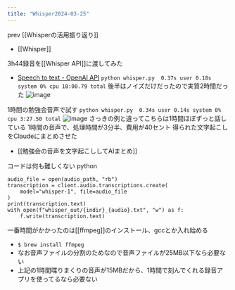```yaml
---
title: "Whisper2024-03-25"
---
```


prev [[Whisperの活用振り返り]]
- [[Whisper]]

3h44録音を[[Whisper API]]に渡してみた
- [Speech to text - OpenAI API](https://platform.openai.com/docs/guides/speech-to-text?lang=python)
`python whisper.py  0.37s user 0.18s system 0% cpu 10:00.79 total`
後半はノイズだけだったので実質2時間だった
![image](https://gyazo.com/93f3a6c6c1ab03e26ee499dee3a285a7/thumb/1000)

1時間の勉強会音声で試す
`python whisper.py  0.34s user 0.14s system 0% cpu 3:27.50 total`
![image](https://gyazo.com/0237823730c2d31c4c1eda0f821e2430/thumb/1000)
さっきの例と違ってこちらは1時間ほぼずっと話している
1時間の音声で、処理時間が3分半、費用が40セント
得られた文字起こしをClaudeにまとめさせた
- [[勉強会の音声を文字起こししてAIまとめ]]

コードは何も難しくない
python

```
audio_file = open(audio_path, "rb")
transcription = client.audio.transcriptions.create(
    model="whisper-1", file=audio_file
)
print(transcription.text)
with open(f"whisper_out/{indir}_{audio}.txt", "w") as f:
    f.write(transcription.text)
```


一番時間がかかったのは[[ffmpeg]]のインストール、gccとか入れ始める
- `$ brew install ffmpeg`
- なお音声ファイルの分割のためなので音声ファイルが25MB以下なら必要ない
- 上記の1時間喋りまくりの音声が15MBだから、1時間で刻んでくれる録音アプリを使ってるなら必要ない

